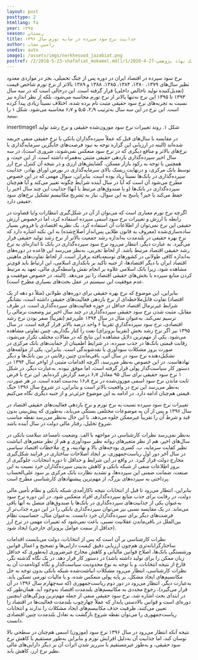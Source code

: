 ```yaml
---
layout: post
posttype: 2
htmllang: fa
year: ۱۳۹۵
season: زمستان
title: جذابیت نرخ سود سپرده در سایه تورم سال ۱۳۹۶
author: رامین مجاب
usediv: auto
image1: /assets/imgs/nerkhesood_jazabiat.png
postref: /2/2018-5-23-shafafiat_mokamel.md[]/1/2020-4-27-مسئله یک نهاد پژوهشی.md[]/2/2018-6-24-bazsazi_eghtesad.md[]/2/2019-6-9-tashihe_khata.md[]/2/2018-5-28-arz_saghf_gheimat.md[]/2/2020-5-11-hazfe_sefr.md[]/1/2014-10-15-راه سوم.md[]/2/2016-8-8-tahlil_nerkh_blmdt.md[]/2/2018-4-23-abzare_gheire_eghtesadi.md[]/1/2016-6-29-بلوغ تصمیم‌گیری در سیاست‌گذاری پولی.md
---
```


نرخ سود سپرده در اقتصاد ایران در دوره پس از جنگ تحمیلی، بجز در مواردی معدود نظیر سال‌های ۱۳۷۹، ۱۳۸۰، ۱۳۸۴، ۱۳۸۵، ۱۳۸۸ و ۱۳۸۹ بالاتر از نرخ تورم شاخص قیمت (تعدیل‌کننده تولید ناخالص داخلی) قرار گرفته است. این درحالی است که در سه سال ۱۳۹۳ تا ۱۳۹۵ این نرخ نه‌تنها بالاتر از نرخ تورم محاسبه می‌شود، بلکه از نظر اندازه نیز نسبت به تجربه‌های نرخ سود حقیقی مثبت نام برده شده، اختلاف نسبتاً زیادی پیدا کرده است. این نرخ در این سه سال به‌ترتیب ۲٫۹، ۵٫۵ و ۶٫۷ محاسبه می‌شود. شکل ۱ را ببینید. 

insertimage1
شکل ۱. روند تغییرات نرخ سود موزون‌شده حقیقی و نرخ رشد تولید

در مقایسه با سال‌های قبل که عملاً سپرده‌گذاران بانکی با نرخ حقیقی منفی جریمه شده‌اند (البته در ارزیابی این گزاره توجه به نبود فرصت‌های جایگزین سرمایه‌گذاری با نرخ‌های بالاتر و منافع دیگری که در نرخ سود منعکس نمی‌شوند، ضروری است)، در سه سال اخیر سپرده‌گذاری بازدهی حقیقی مثبتی به‌همراه داشته است. از این حیث، و همچنین با توجه به رکود بازار مسکن، گشایش‌های ارزی و در نتیجه آن کنترل نرخ ارز توسط بانک مرکزی، و درنهایت ریسک بالای سرمایه‌گذاری در بورس اوراق بهادر،‌ جذابیت سپرده‌گذاری در بانک‌ها نسبتاً زیاد بوده است. بنابراین، سوال مهمی که در این خصوص مطرح می‌شود آن است که آیا در سال آینده شرایط چگونه تغییر می‌کند و آیا هم‌چنان سپرده‌گذاری در بانک‌ها (و یا صندوق‌های مرتبط با آنها) جذابیت این چند سال اخیر را حفظ می‌کند یا خیر؟ پاسخ به این سوال، نیاز به تشریح مکانیسم تشکیل نرخ‌های سود حقیقی دارد. 

اگرچه نرخ تورم معیاری است که می‌توان از آن در شکل‌گیری انتظارات و/یا قضاوت در رابطه با ارزش و تغییرات نرخ سود اسمی سپرده استفاده کرد، اما درخصوص ارزش حقیقی این نرخ نمی‌توان از اطلاعات آن استفاده کرد. یک نظریه اقتصادی با فروض بسیار ساده‌سازی‌شده (معروف به قانون طلایی پس‌انداز اصلاح‌شده) به این نکته اشاره دارد که نرخ بهره حقیقی در بلندمدت به‌اندازه رشد جمعیت بالاتر از نرخ رشد تولید حقیقی قرار می‌گیرد. به عبارت دیگر، انتظار می‌رود نرخ سود سپرده‌گذاری در بانک تا اندازه‌ای به نرخ رشد حقیقی اقتصاد مرتبط باشد. از لحاظ تجربی، به‌نظر می‌رسد این قاعده در دوره‌های به‌اندازه کافی طولانی در کشورهای توسعه‌یافته برقرار است. از لحاظ تفاوت‌های ماهیتی اقتصاد ایران با دیگر اقتصادها، از جنبه تأکید بر بانکداری اسلامی، این ارتباط باید قوی‌تر مشاهده شود، زیرا بانک اسلامی علاوه بر انجام نقش واسطه‌گری مالی، تعهد به مرتبط کردن منابع سپرده با بخش‌های حقیقی اقتصاد را نیز می‌دهد. (البته، در خصوص موفقیت و عدم موفقیت این سیستم در عمل بحث‌های بسیاری مطرح است).

بنابراین، این موضوع که نرخ بهره حقیقی برای دوره‌های طولانی (مثلاً دو دهه از یک اقتصاد) تفاوت قابل‌ملاحظه‌ای از نرخ بازدهی فعالیت‌های حقیقی داشته است، نشانگر شرایط غیرنرمال اقتصاد حداقل در حوزه فعالیت‌های سپرده‌گذاری است. در طرف مقابل، مثبت شدن نرخ سود حقیقی سپرده‌گذاری در چند سال اخیر نیز وضعیت نرمالی را ترسیم نمی‌کند. به‌عنوان مثال در سال ۱۳۹۴ علی‌رغم (تقریباً) صفر بودن نرخ رشد اقتصادی، نرخ سود سپرده‌گذاری تقریباً ۶ واحد درصد بالاتر قرار گرفته است. در سال ۱۳۹۵ نیز اگر نرخ رشد بخشِ (تقریباً برونزای) نفت را کنار بگذاریم،‌ چنین تفاوتی مشاهده می‌شود. 
یکی از مهم‌ترین دلایل مشاهده این نتایج که در مقالات مختلف تکرار می‌شود، رقابت قیمتی بانک‌ها در جذب سپرده، در شرایط اطمینان از حمایت‌های بانک مرکزی در صورت بروز مشکلات سودآوری یا نقدشوندگی است. بنابراین، یکی از مؤلفه‌های تشکیل‌دهنده نرخ سود در سال آتی، باقی‌ماندن چنین رقابتی در بین بانک‌ها و دیگر نهادهاست. در این خصوص به‌نظر می‌رسد، اگرچه اقدامات مثبتی از اواخر سال ۱۳۹۴ در دستور کار سیاست‌گذار پولی قرار گرفته است، اما موفق نبوده. به‌عبارت دیگر، در شکل ۱ نرخ سود حقیقی برای سال ۹۵ معادل ۶٫۷ درصد گزارش کرده‌ایم. این نرخ با فرض ثابت ماندن نرخ سود اسمی موزون‌شده در نرخ ۱۶٫۸ به‌دست آمده است. در هر صورت، به‌نظر می‌رسد این نرخ در واقعیت بالاتر است و بنابراین، در شروع سال ۱۳۹۶ جنگ قیمتی هم‌چنان ادامه دارد. در ادامه به این موضوع جزئی‌تر و از جنبه دیگری نگاه می‌کنیم. 

تغییرات نرخ سود سپرده نسبت به نرخ تورم و نرخ بازدهی فعالیت‌های حقیقی اقتصاد در سال  ۱۳۹۶ و پس از آن به موضوعات مختلفی بستگی می‌یابد، به‌طوری که پیش‌بینی بدون قید و شرط آن را تقریباً غیرممکن جلوه می‌دهد. با این حال به‌نظر می‌رسد نقطه مناسب شروع تحلیل، رفتار مالی دولت در سال آینده باشد.

به‌نظر نمی‌رسد نظرات کارشناسی در مواجهه با الف. وضعیت نامساعد سلامت بانکی در سال‌های اخیر، هم از نظر متغیرهای روانه نظیر سودآوری و هم از نظر متغیرهای انباشت نظیر کفایت سرمایه، ب. کسری بودجه‌های بالا و نهادینه، و ج. ملاحظات اقتصاد سیاسی در سال آخر دور اول ریاست‌جمهوری، بر ایجاد اصلاحات ساختاری در فرایند شکل‌گیری مخارج دولت قرار گیرد. در واقع در این شرایط و حداقل تا دوره انتخابات، جلوگیری از بروز اطلاعات منفی از شبکه بانکی و کاهش بدبینی سپرده‌گذاران خرد نسبت به این صنعت، ضمانت ضمنی این سپرده‌ها، و تشدید نظارت بانک مرکزی بر سود علی‌الحساب پرداختی به سپرده‌های بزرگ، از مهم‌ترین پیشنهادهای کارشناسی مطرح است. 

بنابراین، انتظار می‌رود تا قبل از انتخابات نتیجه ناکارآمدی شبکه بانکی و نظام تأمین مالی دولت، در رقابت برای جذب منابع سپرده‌گذاری افراد منعکس شود. در این دوره نرخ سود به‌عنوان یکی از جذابیت‌های سپرده‌گذاری در بانک‌ها یا صندوق‌های متصل به آنها باقی می‌ماند. در یک مقایسه نسبی نیز می‌توان سپرده‌گذاری بانکی را در این دوره جذاب‌تر از فرصت‌های دیگر برای سپرده‌گذاران خرد دانست. به‌عنوان مثال، حساسیت نظام بین‌الملل در باقی‌ماندن عقلانیت نسبی، باعث نمی‌شود که تغییرات مهمی در نرخ ارز (حداقل از سمت عوامل برونزای خارجی) ایجاد شود. 

نظرات کارشناسی بر آن است که پس از انتخابات، دولت می‌بایست اقدامات ساختارگرایانه‌تری هم‌چون ارزیابی دقیق کیفیت دارایی‌ها و تصحیح و اعمال قوانین ورشستگی بانک‌ها، اصلاح قوانین مالیاتی و کاهش مخارج غیرضروری (به‌طوری که حداقل زیان ممکن را برای تولید داشته باشد) در دستور کار قرار دهد. در یک نگاه گذشته نگر، فارغ از نتیجه انتخابات، و با توجه به نوع محدودیت سیاست‌گذار و نگاه کوتاه‌مدت آن به نظرات کارشناسی، انتظار می‌رود مشکلات انباشت‌شده شبکه بانکی بدون توجه به حل مکانسیم‌های ایجاد مشکل، بر پایه پولی منعکس شده، و با مالیات تورمی تسکین یابد. به‌عبارت دیگر، انتظار می‌رود در دور دوم ریاست‌جمهوری (که سه‌چهارم سال ۱۳۹۶ در آن قرار می‌گیرد)، رجوع مجددی به مکانیسم‌های بلندمدت اقتصاد به‌وجود آید. همان‌طور که در ابتدای بحث اشاره شد،‌ نرخ سود حقیقی منفی از جمله مهم‌ترین ویژگی‌های اینچنین دوره‌ای است و قوانین بالادستی پایدار که عملاً چهارچوب بلندمدت فعالیت‌ها در اقتصاد را تعیین می‌کنند، ظرفیت حذف مکانیسم‌های ایجاد مشکلات را ندارند و انتخابات ریاست‌جمهوری را می‌توان نقطه شروع بازگشت به تعادل بلندمدت چنین اقتصادی دانست. 

نتیجه آنکه انتظار می‌رود در سال ۱۳۹۶ نرخ سود (موزون) اسمی هم‌چنان در سطحی بالا نوسان کند، اما جذابیت آن به‌دلیل افزایش تورم و بنابراین به‌طور مستقیم با کاهش نرخ سود حقیقی، و به‌طور غیرمستقیم با سرریز شدن اثرات آن بر دیگر دارایی‌های مالی نظیر نرخ ارز، کاهش یابد.